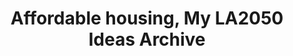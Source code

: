 ---
title: 'Affordable housing, My LA2050 Ideas Archive'
tag: Affordable housing
is_search_results: true

---